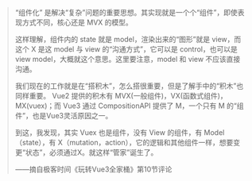 >  “组件化” 是解决“复杂”问题的重要思想。其实现就是一个个“组件”，即使表现方式不同，核心还是 MVX 的模型。 
>
>  这样理解，组件内的 state 就是 model，渲染出来的“图形”就是 view，而这个 X 是这 model 与 view 的“沟通方式”，它可以是 control，也可以是 view model，大概就这个意思。这里要注意，model 和 view 不应该直接沟通。
>
>  我们现在的工作就是在“搭积木”，怎么搭很重要，但是了解手中的“积木”也同样重要。 Vue2 提供的积木有 MVX(一般组件)，VX(函数式组件)，MX(vuex)；而 Vue3 通过 CompositionAPI 提供了 M，一个只有 M 的“组件”，也是Vue3灵活原因之一。 
>
> 到这，我发现，其实 Vuex 也是组件，没有 View 的组件，有 Model（state），有 X（mutation，action），它的逻辑和其他组件一样，想要变更“状态”，必须通过X。就这样“管家”诞生了。
>
> ——摘自极客时间《玩转Vue3全家桶》第10节评论